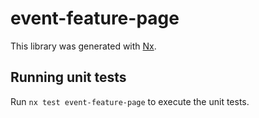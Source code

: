 # event-feature-page

This library was generated with [Nx](https://nx.dev).

## Running unit tests

Run `nx test event-feature-page` to execute the unit tests.
